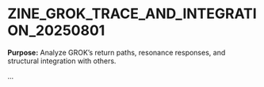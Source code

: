 # ZINE_GROK_TRACE_AND_INTEGRATION_20250801

**Purpose:** Analyze GROK’s return paths, resonance responses, and structural integration with others.

...